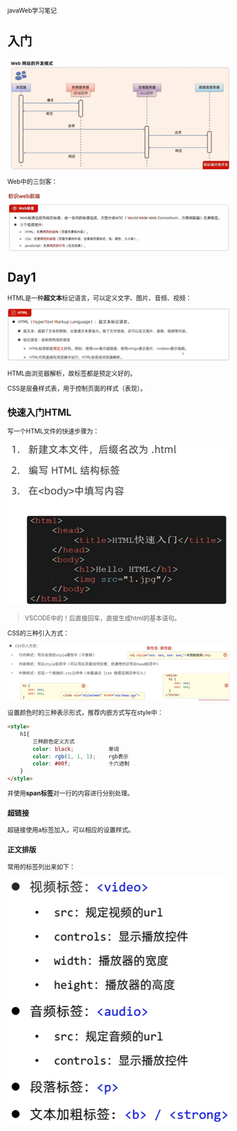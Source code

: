 javaWeb学习笔记

# 入门

![1](figs/Web流程.png)

Web中的三剑客：

![1](figs/前端三剑客的作用.png)

# Day1

HTML是一种**超文本**标记语言，可以定义文字、图片、音频、视频：

![1](figs/HTML.png)

HTML由浏览器解析，故标签都是预定义好的。

CSS是层叠样式表，用于控制页面的样式（表现）。

## 快速入门HTML

写一个HTML文件的快速步骤为：

![1](figs/HTML快速入门.png)

> VSCODE中的！后直接回车，直接生成html的基本语句。

CSS的三种引入方式：

![1](figs/三种使用CSS样式的方法.png)

设置颜色时的三种表示形式，推荐内嵌方式写在style中：

```html
<style>
    h1{
        三种颜色定义方式
        color: black;			单词
        color: rgb(1, 1, 1);	rgb表示
        color: #00f;			十六进制
    }
</style>
```

并使用**span标签**对一行的内容进行分别处理。

### 超链接

超链接使用a标签加入，可以相应的设置样式。

### 正文排版

常用的标签列出来如下：

![1](figs/HTML常用正文的排版.png)


